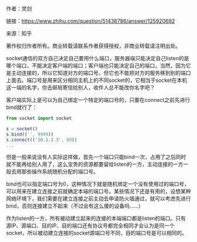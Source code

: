 作者：灵剑

链接：https://www.zhihu.com/question/51438786/answer/125920692

来源：知乎

著作权归作者所有。商业转载请联系作者获得授权，非商业转载请注明出处。



socket通信的双方自己决定自己要用什么端口，服务器端只能决定自己listen的是哪个端口，不能决定客户端的端口；客户端也只能决定自己的端口，当然，因为它是主动连接的，所以它知道对方的端口号，但它也不能把对方的服务移到别的端口上面去。端口号是用来区分相同主机上的不同socket的，它相当于socket在本机这一端的名字，你去邮局寄信给别人，收件人总不能改你名字吧？

客户端实际上是可以为自己绑定一个特定的端口号的，只要在connect之前先进行bind就行了：

```javascript
from socket import socket

s = socket()
s.bind(('', 9999))
s.connect(('10.1.2.3', 80))
...
```

但是一般来说没有人实际这样做，首先一个端口只能bind一次，占用了之后同时就不能再给别人用了，这么宝贵的资源都要留给listen的一方，主动连接的一方一般去用那些操作系统随机分配的端口号。

bind也可以指定端口号为0，这种情况下就是随机绑定一个没有使用过的端口号，可以用来在建立连接之前就确定本端的端口号。某些情况下还是有用的，设想某种网络环境下，我们需要在建立连接之前主动去申请防火墙通过，就可以考虑先进行bind，否则连接建立不起来（不过会有这么傻的设备吗……）

作为listen的一方，所有被动建立起来的连接的本端端口都是listen的端口。只有源IP、源端口、目的IP、目的端口还有协议号都完全相同才会认为是同一个socket，所以被动建立连接的socket源端口号不同，目的端口号是可以相同的。